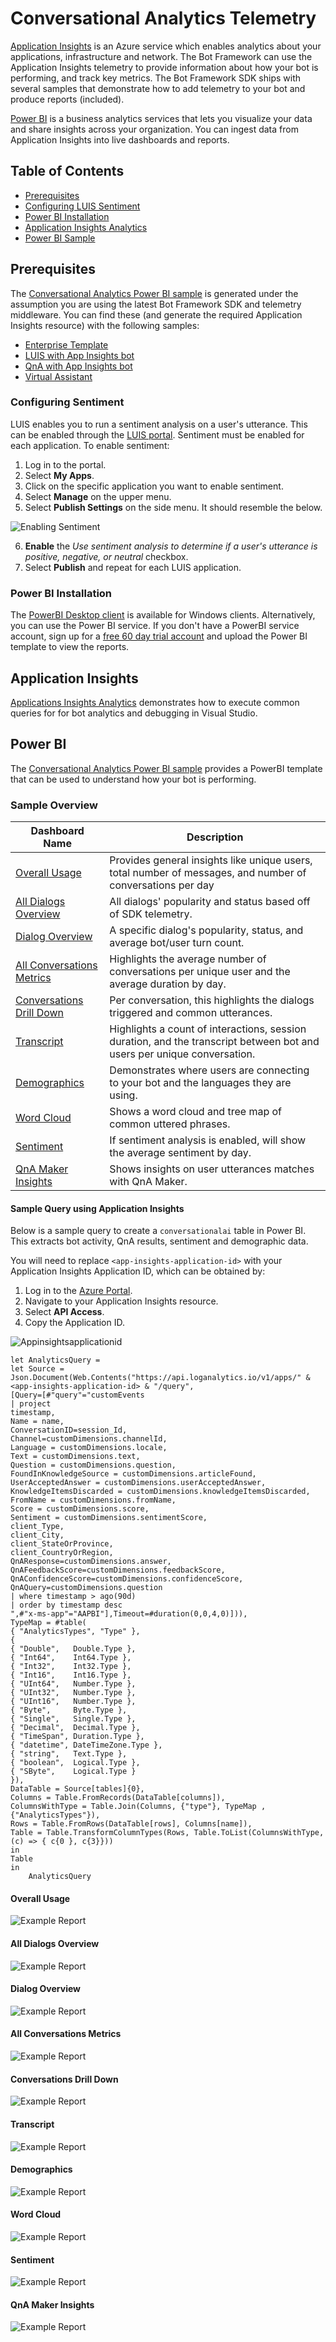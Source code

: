 # Conversational Analytics Telemetry
[Application Insights](https://azure.microsoft.com/en-us/services/application-insights/) is an Azure service which enables 
analytics about your applications, infrastructure and network. The Bot Framework can use the  Application Insights telemetry to
 provide information about how your bot is performing, and track key metrics. The Bot Framework SDK ships with several samples
 that demonstrate how to add telemetry to your bot and produce reports (included).

[Power BI](https://powerbi.microsoft.com/) is a business analytics services that lets you visualize your data and share 
insights across your organization. You can ingest data from Application Insights into live dashboards and reports.

## Table of Contents
- [Prerequisites](#prerequisites)
- [Configuring LUIS Sentiment](#configuring-sentiment)
- [Power BI Installation](#power-bi-installation)
- [Application Insights Analytics](#application-insights-analytics)
- [Power BI Sample](#power-bi)

## Prerequisites
The [Conversational Analytics Power BI sample](ConversationalAnalyticsSample.pbit) is generated 
under the assumption you are using the latest Bot Framework SDK and telemetry middleware. You can find these (and generate the required Application Insights resource) with the following samples:

 - [Enterprise Template](https://github.com/Microsoft/BotBuilder-Samples/tree/master/samples/csharp_dotnetcore/20.qna-with-appinsights)
 - [LUIS with App Insights bot](https://github.com/Microsoft/BotBuilder-Samples/tree/master/samples/csharp_dotnetcore/21.luis-with-appinsights)
 - [QnA with App Insights bot](https://github.com/Microsoft/BotBuilder-Samples/tree/master/samples/csharp_dotnetcore/20.qna-with-appinsights)
 - [Virtual Assistant](https://github.com/Microsoft/BotBuilder-Samples/tree/master/samples/csharp_dotnetcore/20.qna-with-appinsights)

### Configuring Sentiment
LUIS enables you to run a sentiment analysis on a user's utterance. This can be enabled through the [LUIS portal](https://www.luis.ai).
Sentiment must be enabled for each application.  To enable sentiment:
1. Log in to the portal.
2. Select **My Apps**.
3. Click on the specific application you want to enable sentiment.
4. Select **Manage** on the upper menu.
5. Select **Publish Settings** on the side menu. It should resemble the below.
 
![Enabling Sentiment](media/enable_sentiment.png)

6. **Enable** the *Use sentiment analysis to determine if a user's utterance is positive, negative, or neutral* checkbox.
7. Select **Publish** and repeat for each LUIS application.

### Power BI  Installation
The [PowerBI Desktop client](https://aka.ms/pbidesktopstore) is available for Windows clients.
Alternatively, you can use the Power BI service.  If you don't have a PowerBI service account, sign up for a [free 60 day trial account](https://app.powerbi.com/signupredirect?pbi_source=web) and upload the Power BI template to view the reports.

## Application Insights
[Applications Insights Analytics](docs/analytics-applicationinsights) demonstrates how to execute common queries for for bot analytics and debugging in Visual Studio.

## Power BI
The  [Conversational Analytics Power BI sample](ConversationalAnalyticsSample.pbit) provides a PowerBI template that can be used to understand how your bot is performing.

### Sample Overview
|Dashboard Name|Description|
|-|-|
|[Overall Usage](#overall-usage)| Provides general insights like unique users, total number of messages, and number of conversations per day|
|[All Dialogs Overview](#all-dialogs-overview)| All dialogs' popularity and status based off of SDK telemetry.|
|[Dialog Overview](#dialog-overview)| A specific dialog's popularity, status,  and average bot/user turn count.|
|[All Conversations Metrics](#all-conversations-metrics)| Highlights the average number of conversations per unique user and the average duration by day.|
|[Conversations Drill Down](#conversations-drill-down)| Per conversation, this highlights the dialogs triggered and common utterances.|
|[Transcript](#transcript)| Highlights a count of interactions, session duration, and the transcript between bot and users per unique conversation.|
|[Demographics](#demographics)| Demonstrates where users are connecting to your bot and the languages they are using.|
|[Word Cloud](#word-cloud)| Shows a word cloud and tree map of common uttered phrases.|
|[Sentiment](#sentiment)| If sentiment analysis is enabled, will show the average sentiment by day.|
|[QnA Maker Insights](#qna-maker-insights)| Shows insights on user utterances matches with QnA Maker. |

#### Sample Query using Application Insights

Below is a sample query to create a `conversationalai` table in Power BI. This extracts bot activity, QnA results, sentiment and demographic data.

You will need to replace `<app-insights-application-id>` with your Application Insights Application ID, which can be obtained by:
1. Log in to the [Azure Portal](https://portal.azure.com/).
2. Navigate to your Application Insights resource.
3. Select **API Access**.
4. Copy the Application ID.

![Appinsightsapplicationid](media/appinsightsapplicationid.png)

```
let AnalyticsQuery =
let Source = Json.Document(Web.Contents("https://api.loganalytics.io/v1/apps/" & <app-insights-application-id> & "/query",
[Query=[#"query"="customEvents
| project 
timestamp, 
Name = name, 
ConversationID=session_Id, 
Channel=customDimensions.channelId, 
Language = customDimensions.locale,
Text = customDimensions.text, 
Question = customDimensions.question,
FoundInKnowledgeSource = customDimensions.articleFound,
UserAcceptedAnswer = customDimensions.userAcceptedAnswer,
KnowledgeItemsDiscarded = customDimensions.knowledgeItemsDiscarded,
FromName = customDimensions.fromName,
Score = customDimensions.score, 
Sentiment = customDimensions.sentimentScore,
client_Type,
client_City, 
client_StateOrProvince, 
client_CountryOrRegion,
QnAResponse=customDimensions.answer, 
QnAFeedbackScore=customDimensions.feedbackScore, 
QnAConfidenceScore=customDimensions.confidenceScore,
QnAQuery=customDimensions.question
| where timestamp > ago(90d)
| order by timestamp desc  
",#"x-ms-app"="AAPBI"],Timeout=#duration(0,0,4,0)])),
TypeMap = #table(
{ "AnalyticsTypes", "Type" }, 
{ 
{ "Double",   Double.Type },
{ "Int64",    Int64.Type },
{ "Int32",    Int32.Type },
{ "Int16",    Int16.Type },
{ "UInt64",   Number.Type },
{ "UInt32",   Number.Type },
{ "UInt16",   Number.Type },
{ "Byte",     Byte.Type },
{ "Single",   Single.Type },
{ "Decimal",  Decimal.Type },
{ "TimeSpan", Duration.Type },
{ "datetime", DateTimeZone.Type },
{ "string",   Text.Type },
{ "boolean",  Logical.Type },
{ "SByte",    Logical.Type }
}),
DataTable = Source[tables]{0},
Columns = Table.FromRecords(DataTable[columns]),
ColumnsWithType = Table.Join(Columns, {"type"}, TypeMap , {"AnalyticsTypes"}),
Rows = Table.FromRows(DataTable[rows], Columns[name]), 
Table = Table.TransformColumnTypes(Rows, Table.ToList(ColumnsWithType, (c) => { c{0 }, c{3}}))
in
Table
in
    AnalyticsQuery
```

#### Overall Usage
![Example Report](media/powerbi-conversationanalytics-overall.png)
#### All Dialogs Overview
![Example Report](media/powerbi-conversationanalytics-alldialogsoverview.png)
#### Dialog Overview
![Example Report](media/powerbi-conversationanalytics-dialogoverview.png)
#### All Conversations Metrics
![Example Report](media/powerbi-conversationanalytics-allconversationsmetrics.png)
#### Conversations Drill Down
![Example Report](media/powerbi-conversationanalytics-conversationsdrilldown.png)
#### Transcript
![Example Report](media/powerbi-conversationanalytics-transcript.png)
#### Demographics
![Example Report](media/powerbi-conversationanalytics-demographics.png)
#### Word Cloud
![Example Report](media/powerbi-conversationanalytics-wordcloud.png)
#### Sentiment
![Example Report](media/powerbi-conversationanalytics-sentimentanalysis.png)
#### QnA Maker Insights
![Example Report](media/powerbi-conversationanalytics-qnamakerinsights.png)
